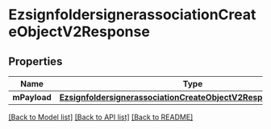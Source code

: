 # EzsignfoldersignerassociationCreateObjectV2Response

## Properties
Name | Type | Description | Notes
------------ | ------------- | ------------- | -------------
**mPayload** | [**EzsignfoldersignerassociationCreateObjectV2ResponseMPayload***](EzsignfoldersignerassociationCreateObjectV2ResponseMPayload.md) |  | 

[[Back to Model list]](../README.md#documentation-for-models) [[Back to API list]](../README.md#documentation-for-api-endpoints) [[Back to README]](../README.md)


